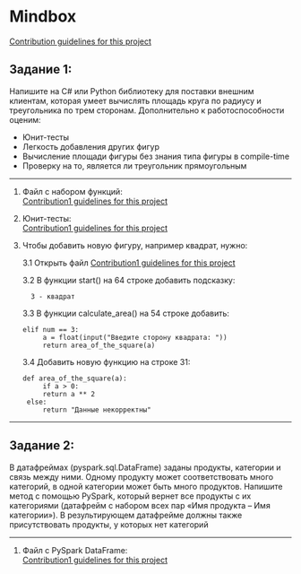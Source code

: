 # Mindbox
[Contribution guidelines for this project](docs/CONTRIBUTING.md)
## Задание 1:
Напишите на C# или Python библиотеку для поставки внешним клиентам, которая умеет вычислять площадь круга по радиусу и треугольника по трем сторонам. Дополнительно к работоспособности оценим:
- Юнит-тесты
- Легкость добавления других фигур
- Вычисление площади фигуры без знания типа фигуры в compile-time
- Проверку на то, является ли треугольник прямоугольным
---
1. Файл с набором функций:\
[Contribution1 guidelines for this project](1docs/CONTRIBUTING.md)

2. Юнит-тесты: \
[Contribution1 guidelines for this project](1docs/CONTRIBUTING.md)

3. Чтобы добавить новую фигуру, например квадрат, нужно:

   3.1 Открыть файл [Contribution1 guidelines for this project](1docs/CONTRIBUTING.md)

   3.2 В функции start() на 64 строке добавить подсказку:
   ```
     3 - квадрат
   ```
   3.3 В функции calculate_area() на 54 строке добавить:
   ```
   elif num == 3:   
        a = float(input("Введите сторону квадрата: "))
        return area_of_the_square(a)
   ```
   3.4 Добавить новую функцию на строке 31:
   ```
   def area_of_the_square(a):
        if a > 0:
        return a ** 2
    else:
        return "Данные некорректны"
   ```
---
## Задание 2:
В датафреймах (pyspark.sql.DataFrame) заданы продукты, категории и связь между ними. Одному продукту может соответствовать много категорий, в одной категории может быть много продуктов. Напишите метод с помощью PySpark, который вернет все продукты с их категориями (датафрейм с набором всех пар «Имя продукта – Имя категории»). В результирующем датафрейме должны также присутствовать продукты, у которых нет категорий
___
1. Файл с PySpark DataFrame:\
[Contribution1 guidelines for this project](1docs/CONTRIBUTING.md)

